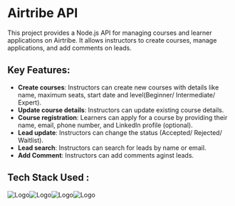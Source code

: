# Airtribe API

This project provides a Node.js API for managing courses and learner applications on Airtribe. It allows instructors to create courses, manage applications, and add comments on leads.

## Key Features:

- **Create courses**: Instructors can create new courses with details like name, maximum seats, start date and level(Beginner/ Intermediate/ Expert).
- **Update course details**: Instructors can update existing course details.
- **Course registration**: Learners can apply for a course by providing their name, email, phone number, and LinkedIn profile (optional).
- **Lead update**: Instructors can change the status (Accepted/ Rejected/ Waitlist).
- **Lead search**: Instructors can search for leads by name or email.
- **Add Comment**: Instructors can add comments aginst leads.


## Tech Stack Used :
![Logo](https://img.shields.io/badge/Node.js-339933.svg?style=for-the-badge&logo=nodedotjs&logoColor=white)![Logo](https://img.shields.io/badge/Express-000000.svg?style=for-the-badge&logo=Express&logoColor=white)![Logo](https://img.shields.io/badge/PostgreSQL-316192?style=for-the-badge&logo=postgresql&logoColor=white)![Logo](https://img.shields.io/badge/Docker-2CA5E0?style=for-the-badge&logo=docker&logoColor=white)
